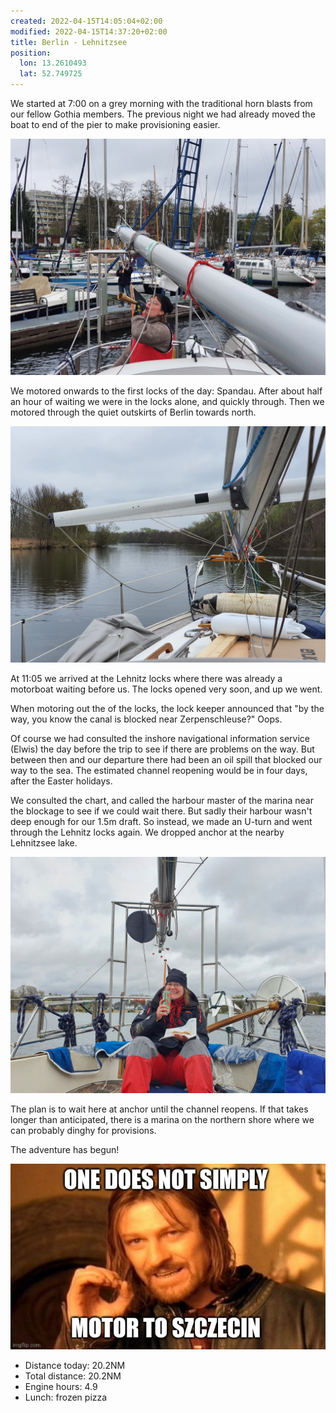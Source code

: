 ```yaml
---
created: 2022-04-15T14:05:04+02:00
modified: 2022-04-15T14:37:20+02:00
title: Berlin - Lehnitzsee
position:
  lon: 13.2610493
  lat: 52.749725
---
```


We started at 7:00 on a grey morning with the traditional horn blasts from our fellow Gothia members. The previous night we had already moved the boat to end of the pier to make provisioning easier.

![Early morning horn concert](../2022/223fa12451f68025997f70118b75dbf7.jpg)

We motored onwards to the first locks of the day: Spandau. After about half an hour of waiting we were in the locks alone, and quickly through. Then we motored through the quiet outskirts of Berlin towards north.

![Trucking on](../2022/2878613ab329acf82e25c10fe199f9ad.jpg)

At 11:05 we arrived at the Lehnitz locks where there was already a motorboat waiting before us. The locks opened very soon, and up we went.

When motoring out the of the locks, the lock keeper announced that "by the way, you know the canal is blocked near Zerpenschleuse?" Oops.


Of course we had consulted the inshore navigational information service (Elwis) the day before the trip to see if there are problems on the way. But between then and our departure there had been an oil spill that blocked our way to the sea. The estimated channel reopening would be in four days, after the Easter holidays.

We consulted the chart, and called the harbour master of the marina near the blockage to see if we could wait there. But sadly their harbour wasn't deep enough for our 1.5m draft. So instead, we made an U-turn and went through the Lehnitz locks again. We dropped anchor at the nearby Lehnitzsee lake.

![Pizza and beer at anchor](../2022/59c94fef42fa8a28cbceb5cf79950427.jpg)

The plan is to wait here at anchor until the channel reopens. If that takes longer than anticipated, there is a marina on the northern shore where we can probably dinghy for provisions.

The adventure has begun!

![meme](../2022/460058661d87081ac65277f2df1b220c.jpg)

* Distance today: 20.2NM
* Total distance: 20.2NM
* Engine hours: 4.9
* Lunch: frozen pizza
